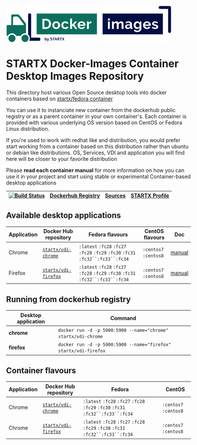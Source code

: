 [![startxfr/docker-images](https://raw.githubusercontent.com/startxfr/docker-images/master/travis/logo-small.svg?sanitize=true)](https://gitlab.com/startx1/containers)

# STARTX Docker-Images Container Desktop Images Repository

This directory host various Open Source desktop tools into docker containers based on [startx/fedora container](https://hub.docker.com/r/startx/fedora)

You can use it to instanciate new container from the dockerhub public registry
or as a parent container in your own container's.
Each container is provided with various underlying OS version based on CentOS or
Fedora Linux distribution.

If you're used to work with redhat like and distribution, you would prefer start working
from a container based on this distribution rather than ubuntu or debian like distributions.
OS, Services, VDI and application you will find here will be closer to your favorite distribution

Please **read each container manual** for more information on how you can use it in
your project and start using stable or experimental Container-based desktop applications

| [![Build Status](https://travis-ci.org/startxfr/docker-images.svg?branch=master)](https://travis-ci.org/startxfr/docker-images) | [Dockerhub Registry](https://hub.docker.com/r/startx) | [Sources](https://gitlab.com/startx1/containers/) | [STARTX Profile](https://github.com/startxfr) |
| ------------------------------------------------------------------------------------------------------------------------------- | ----------------------------------------------------- | ----------------------------------------------------- | --------------------------------------------- |


## Available desktop applications

| Application | Docker Hub repository                                               | Fedora flavours                                                   | CentOS flavours       | Doc                         |
| ----------- | ------------------------------------------------------------------- | ----------------------------------------------------------------- | --------------------- | --------------------------- |
| Chrome      | [`startx/vdi-chrome`](https://hub.docker.com/r/startx/vdi-chrome)   | `:latest` `:fc28` `:fc27` `:fc28` `:fc29` `:fc30` `:fc31` `:fc32``:fc33``:fc34` | `:centos7` `:centos8` | [manual](chrome/README.md)  |
| Firefox     | [`startx/vdi-firefox`](https://hub.docker.com/r/startx/vdi-firefox) | `:latest` `:fc28` `:fc27` `:fc28` `:fc29` `:fc30` `:fc31` `:fc32``:fc33``:fc34` | `:centos7` `:centos8` | [manual](firefox/README.md) |

## Running from dockerhub registry

| Desktop application | Command                                                          |
| ------------------- | ---------------------------------------------------------------- |
| **chrome**          | `docker run -d -p 5900:5900 --name="chrome" startx/vdi-chrome`   |
| **firefox**         | `docker run -d -p 5900:5900 --name="firefox" startx/vdi-firefox` |

## Container flavours

| Application | Docker Hub repository                                               | Fedora                                                            | CentOS                |
| ----------- | ------------------------------------------------------------------- | ----------------------------------------------------------------- | --------------------- |
| Chrome      | [`startx/vdi-chrome`](https://hub.docker.com/r/startx/vdi-chrome)   | `:latest` `:fc28` `:fc27` `:fc28` `:fc29` `:fc30` `:fc31` `:fc32``:fc33``:fc34` | `:centos7` `:centos8` |
| Chrome      | [`startx/vdi-firefox`](https://hub.docker.com/r/startx/vdi-firefox) | `:latest` `:fc28` `:fc27` `:fc28` `:fc29` `:fc30` `:fc31` `:fc32``:fc33``:fc34` | `:centos7` `:centos8` |
